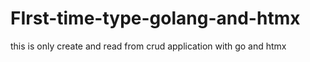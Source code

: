 # FIrst-time-type-golang-and-htmx

this is only create and read from crud application with go and htmx
